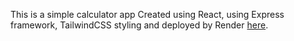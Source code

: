 This is a simple calculator app
Created using React, using Express framework, TailwindCSS styling and deployed by Render [here](https://simple-calculator-1-28ol.onrender.com).